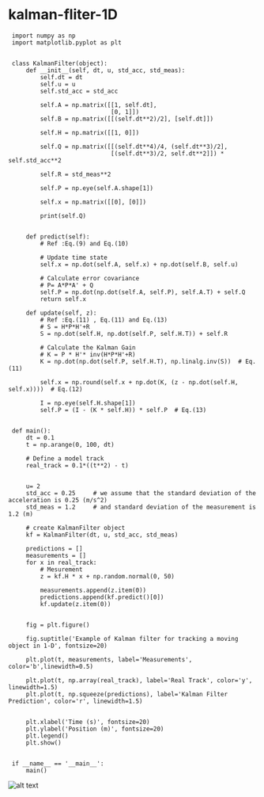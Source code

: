 # kalman-fliter-1D

     import numpy as np
     import matplotlib.pyplot as plt


     class KalmanFilter(object):
         def __init__(self, dt, u, std_acc, std_meas):
             self.dt = dt
             self.u = u
             self.std_acc = std_acc

             self.A = np.matrix([[1, self.dt],
                                 [0, 1]])
             self.B = np.matrix([[(self.dt**2)/2], [self.dt]])

             self.H = np.matrix([[1, 0]])

             self.Q = np.matrix([[(self.dt**4)/4, (self.dt**3)/2],
                                 [(self.dt**3)/2, self.dt**2]]) * self.std_acc**2

             self.R = std_meas**2

             self.P = np.eye(self.A.shape[1])

             self.x = np.matrix([[0], [0]])

             print(self.Q)


         def predict(self):
             # Ref :Eq.(9) and Eq.(10)

             # Update time state
             self.x = np.dot(self.A, self.x) + np.dot(self.B, self.u)

             # Calculate error covariance
             # P= A*P*A' + Q
             self.P = np.dot(np.dot(self.A, self.P), self.A.T) + self.Q
             return self.x

         def update(self, z):
             # Ref :Eq.(11) , Eq.(11) and Eq.(13)
             # S = H*P*H'+R
             S = np.dot(self.H, np.dot(self.P, self.H.T)) + self.R

             # Calculate the Kalman Gain
             # K = P * H'* inv(H*P*H'+R)
             K = np.dot(np.dot(self.P, self.H.T), np.linalg.inv(S))  # Eq.(11)

             self.x = np.round(self.x + np.dot(K, (z - np.dot(self.H, self.x))))  # Eq.(12)

             I = np.eye(self.H.shape[1])
             self.P = (I - (K * self.H)) * self.P  # Eq.(13)


     def main():
         dt = 0.1
         t = np.arange(0, 100, dt)

         # Define a model track
         real_track = 0.1*((t**2) - t)


         u= 2
         std_acc = 0.25     # we assume that the standard deviation of the acceleration is 0.25 (m/s^2)
         std_meas = 1.2     # and standard deviation of the measurement is 1.2 (m)

         # create KalmanFilter object
         kf = KalmanFilter(dt, u, std_acc, std_meas)

         predictions = []
         measurements = []
         for x in real_track:
             # Mesurement
             z = kf.H * x + np.random.normal(0, 50)

             measurements.append(z.item(0))
             predictions.append(kf.predict()[0])
             kf.update(z.item(0))


         fig = plt.figure()

         fig.suptitle('Example of Kalman filter for tracking a moving object in 1-D', fontsize=20)

         plt.plot(t, measurements, label='Measurements', color='b',linewidth=0.5)

         plt.plot(t, np.array(real_track), label='Real Track', color='y', linewidth=1.5)
         plt.plot(t, np.squeeze(predictions), label='Kalman Filter Prediction', color='r', linewidth=1.5)


         plt.xlabel('Time (s)', fontsize=20)
         plt.ylabel('Position (m)', fontsize=20)
         plt.legend()
         plt.show()


     if __name__ == '__main__':
         main()
         
   ![alt text](https://cdn.discordapp.com/attachments/830144192675053578/873819570186637322/unknown.png)

